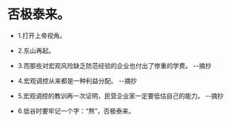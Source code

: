 # 否极泰来。

- 1.打开上帝视角。

- 2.东山再起。

- 3.而那些对宏观风险缺乏防范经验的企业也付出了惨重的学费。 --摘抄

- 4.宏观调控从来都是一种利益分配。 --摘抄

- 5.宏观调控的教训再一次证明，民营企业家一定要低估自己的能力。 --摘抄

- 6.低谷时要牢记一个字：“熬”，否极泰来。
